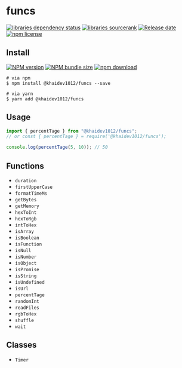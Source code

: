# funcs

[![libraries dependency status][libraries-status-image]][libraries-status-url]
[![libraries sourcerank][libraries-sourcerank-image]][libraries-sourcerank-url]
[![Release date][release-date-image]][release-url]
[![npm license][license-image]][download-url]

## Install

[![NPM version][npm-image]][npm-url]
[![NPM bundle size][npm-bundle-size-image]][npm-url]
[![npm download][download-image]][download-url]

```shell
# via npm
$ npm install @khaidev1012/funcs --save

# via yarn
$ yarn add @khaidev1012/funcs
```

## Usage

```javascript
import { percentTage } from "@khaidev1012/funcs";
// or const { percentTage } = require('@khaidev1012/funcs');

console.log(percentTage(5, 10)); // 50
```

## Functions

- `duration`
- `firstUpperCase`
- `formatTimeMs`
- `getBytes`
- `getMemory`
- `hexToInt`
- `hexToRgb`
- `intToHex`
- `isArray`
- `isBoolean`
- `isFunction`
- `isNull`
- `isNumber`
- `isObject`
- `isPromise`
- `isString`
- `isUndefined`
- `isUrl`
- `percentTage`
- `randomInt`
- `readFiles`
- `rgbToHex`
- `shuffle`
- `wait`

## Classes

- `Timer`

<!-- Links: -->

[npm-image]: https://img.shields.io/npm/v/@khaidev1012/funcs
[npm-url]: https://npmjs.org/package/@khaidev1012/funcs
[npm-bundle-size-image]: https://img.shields.io/bundlephobia/min/@khaidev1012/funcs
[download-image]: https://img.shields.io/npm/dt/@khaidev1012/funcs
[download-url]: https://npmjs.org/package/@khaidev1012/funcs
[libraries-status-image]: https://img.shields.io/librariesio/release/npm/@khaidev1012/funcs
[libraries-sourcerank-image]: https://img.shields.io/librariesio/sourcerank/npm/@khaidev1012/funcs
[libraries-status-url]: https://libraries.io/github/TruongDuyKhai/funcs
[libraries-sourcerank-url]: https://libraries.io/npm/funcs
[release-date-image]: https://img.shields.io/github/release-date/TruongDuyKhai/funcs
[release-url]: https://github.com/TruongDuyKhai/funcs/releases
[license-image]: https://img.shields.io/npm/l/@khaidev1012/funcs
